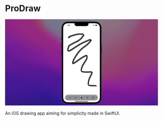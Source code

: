 # ProDraw

![alt text](https://github.com/MrKai77/ProDraw/blob/main/Screenshots/Prodraw-Screenshot.png)

An iOS drawing app aiming for simplicity made in SwiftUI.
